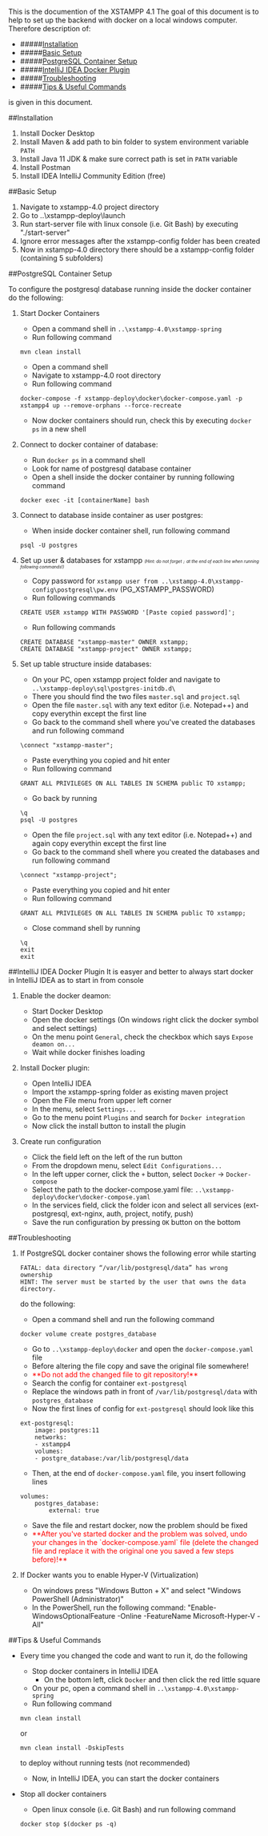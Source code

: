 
This is the documention of the XSTAMPP 4.1
The goal of this document is to help to set up the backend with docker on a local windows computer.
Therefore description of:

* #####[Installation](#installation)
* #####[Basic Setup](#basic_setup)
* #####[PostgreSQL Container Setup](#container_setup)
* #####[IntelliJ IDEA Docker Plugin](#docker_plugin)
* #####[Troubleshooting](#troubleshooting)
* #####[Tips & Useful Commands](#useful_commands)

is given in this document.
<br>

##<a name="installation"></a>Installation

1. Install Docker Desktop
2. Install Maven & add path to bin folder to system environment variable `PATH`
3. Install Java 11 JDK & make sure correct path is set in `PATH` variable
4. Install Postman
5. Install IDEA IntelliJ Community Edition (free)

##<a name="basic_setup"></a>Basic Setup

1. Navigate to xstampp-4.0 project directory
2. Go to ..\xstampp-deploy\launch
3. Run start-server file with linux console (i.e. Git Bash) by executing "./start-server"
4. Ignore error messages after the xstampp-config folder has been created
5. Now in xstampp-4.0 directory there should be a xstampp-config folder (containing 5 subfolders)

##<a name="container_setup"></a>PostgreSQL Container Setup

To configure the postgresql database running inside the docker container do the following:

1. Start Docker Containers

	* Open a command shell in `..\xstampp-4.0\xstampp-spring`
	* Run following command
	```
    mvn clean install
    ```
	* Open a command shell
	* Navigate to xstampp-4.0 root directory
	* Run following command
	```
	docker-compose -f xstampp-deploy\docker\docker-compose.yaml -p xstampp4 up --remove-orphans --force-recreate
    ```
	* Now docker containers should run, check this by executing `docker ps` in a new shell
2. Connect to docker container of database:

	* Run `docker ps` in a command shell
	* Look for name of postgresql database container
	* Open a shell inside the docker container by running following command
	```
	docker exec -it [containerName] bash
    ```
3. Connect to database inside container as user postgres:

	* When inside docker container shell, run following command
	```
	psql -U postgres
    ```
4. Set up user & databases for xstampp
<span style="font-size: 0.6em;">*(Hint: do not forget `;` at the end of each line when running following commands!)*</span>

	* Copy password for `xstampp user from ..\xstampp-4.0\xstampp-config\postgresql\pw.env` (PG_XSTAMPP_PASSWORD)
	* Run following commands
	```
    CREATE USER xstampp WITH PASSWORD '[Paste copied password]';
    ```
	* Run following commands
	```
	CREATE DATABASE "xstampp-master" OWNER xstampp;
	CREATE DATABASE "xstampp-project" OWNER xstampp;
	```
5. Set up table structure inside databases:

	* On your PC, open xstampp project folder and navigate to `..\xstampp-deploy\sql\postgres-initdb.d\`
	* There you should find the two files `master.sql` and `project.sql`
	* Open the file `master.sql` with any text editor (i.e. Notepad++) and copy everythin except the first line
	* Go back to the command shell where you've created the databases and run following command
	```
	\connect "xstampp-master";
    ```
	* Paste everything you copied and hit enter
	* Run following command
	```
    GRANT ALL PRIVILEGES ON ALL TABLES IN SCHEMA public TO xstampp;
    ```
	* Go back by running
	```
    \q
    psql -U postgres
    ```
	* Open the file `project.sql` with any text editor (i.e. Notepad++) and again copy everythin except the first line
	* Go back to the command shell where you created the databases and run following command
	```
	\connect "xstampp-project";
    ```
	* Paste everything you copied and hit enter
	* Run following command
	```
    GRANT ALL PRIVILEGES ON ALL TABLES IN SCHEMA public TO xstampp;
    ```
	* Close command shell by running
	```
	\q
    exit
    exit
    ```

##<a name="docker_plugin"></a>IntelliJ IDEA Docker Plugin
It is easyer and better to always start docker in IntelliJ IDEA as to start in from console

1. Enable the docker deamon:

	* Start Docker Desktop
	* Open the docker settings (On windows right click the docker symbol and select settings)
	* On the menu point `General`, check the checkbox which says `Expose deamon on...`
	* Wait while docker finishes loading
2. Install Docker plugin:

	* Open IntelliJ IDEA
	* Import the xstampp-spring folder as existing maven project
	* Open the File menu from upper left corner
	* In the menu, select `Settings...`
	* Go to the menu point `Plugins` and search for `Docker integration`
	* Now click the install button to install the plugin
3. Create run configuration

	* Click the field left on the left of the run button
	* From the dropdown menu, select `Edit Configurations...`
	* In the left upper corner, click the `+` button, select `Docker` &rarr; `Docker-compose`
	* Select the path to the docker-compose.yaml file: `..\xstampp-deploy\docker\docker-compose.yaml`
	* In the services field, click the folder icon and select all services (ext-postgresql, ext-nginx, auth, project, notify, push)
	* Save the run configuration by pressing `OK` button on the bottom

##<a name="troubleshooting"></a>Troubleshooting
1. If PostgreSQL docker container shows the following error while starting
	```
	FATAL: data directory “/var/lib/postgresql/data” has wrong ownership
	HINT: The server must be started by the user that owns the data directory.
	```
	do the following:

    * Open a command shell and run the following command
    ```
    docker volume create postgres_database
    ```
    * Go to `..\xstampp-deploy\docker` and open the `docker-compose.yaml` file
    * Before altering the file copy and save the original file somewhere!
    * <div style="color: red;">**Do not add the changed file to git repository!**</div>
    * Search the config for container `ext-postgresql`
    * Replace the windows path in front of `/var/lib/postgresql/data` with `postgres_database`
    * Now the first lines of config for `ext-postgresql` should look like this
    ```
    ext-postgresql:
    	image: postgres:11
    	networks:
     	- xstampp4
    	volumes:
     	- postgre_database:/var/lib/postgresql/data
    ```
    * Then, at the end of `docker-compose.yaml` file, you insert following lines
    ```
    volumes:
  		postgres_database:
    		external: true
    ```
    * Save the file and restart docker, now the problem should be fixed
    * <div style="color: red;">**After you've started docker and the problem was solved, undo your changes in the `docker-compose.yaml` file (delete the changed file and replace it with the original one you saved a few steps before)!**</div>

1. If Docker wants you to enable Hyper-V (Virtualization)

	* On windows press "Windows Button + X" and select "Windows PowerShell (Administrator)"
	* In the PowerShell, run the following command: "Enable-WindowsOptionalFeature -Online -FeatureName Microsoft-Hyper-V -All"

##<a name="useful_commands"></a>Tips & Useful Commands
* Every time you changed the code and want to run it, do the following
	* Stop docker containers in IntelliJ IDEA
		* On the bottom left, click `Docker` and then click the red little square
	* On your pc, open a command shell in `..\xstampp-4.0\xstampp-spring`
	* Run following command
	```
    mvn clean install
    ```
    or
    ```
    mvn clean install -DskipTests
    ```
    to deploy without running tests (not recommended)

    * Now, in IntelliJ IDEA, you can start the docker containers
* Stop all docker containers
	* Open linux console (i.e. Git Bash) and run following command
	```
    docker stop $(docker ps -q)
    ```